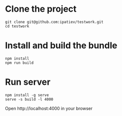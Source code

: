 # Clone the project
```
git clone git@github.com:ipatiev/testwork.git
cd testwork
```
 
# Install and build the bundle
```
npm install
npm run build
```

# Run server
```
npm install -g serve
serve -s build -l 4000
```

Open http://localhost:4000 in your browser
